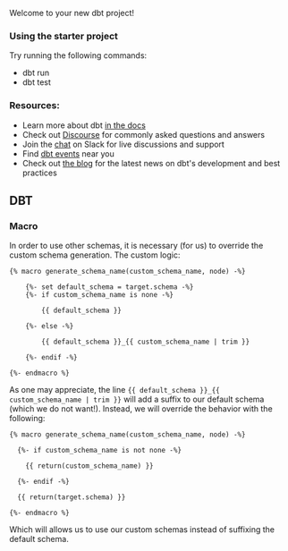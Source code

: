 Welcome to your new dbt project!

### Using the starter project

Try running the following commands:
- dbt run
- dbt test


### Resources:
- Learn more about dbt [in the docs](https://docs.getdbt.com/docs/introduction)
- Check out [Discourse](https://discourse.getdbt.com/) for commonly asked questions and answers
- Join the [chat](https://community.getdbt.com/) on Slack for live discussions and support
- Find [dbt events](https://events.getdbt.com) near you
- Check out [the blog](https://blog.getdbt.com/) for the latest news on dbt's development and best practices

## DBT
### Macro
In order to use other schemas, it is necessary (for us) to override the custom
schema generation. The custom logic:
```jinja
{% macro generate_schema_name(custom_schema_name, node) -%}

    {%- set default_schema = target.schema -%}
    {%- if custom_schema_name is none -%}

        {{ default_schema }}

    {%- else -%}

        {{ default_schema }}_{{ custom_schema_name | trim }}

    {%- endif -%}

{%- endmacro %}
```

As one may appreciate, the line 
`{{ default_schema }}_{{ custom_schema_name | trim }}` will add a suffix
to our default schema (which we do not want!). Instead, we will override the
behavior with the following:

```jinja
{% macro generate_schema_name(custom_schema_name, node) -%}

  {%- if custom_schema_name is not none -%}
  
    {{ return(custom_schema_name) }}

  {%- endif -%}

  {{ return(target.schema) }}

{%- endmacro %}
```

Which will allows us to use our custom schemas instead of suffixing the default
schema.